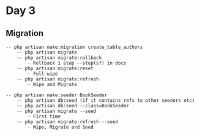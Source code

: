 # Day 3

## Migration
    -- php artisan make:migration create_table_authors
        -- php artisan migrate
        -- php artisan migrate:rollback
            - Rollback 1 step --step(s?) in docs
        -- php artisan migrate:reset
            - Full wipe
        -- php artisan migrate:refresh
            - Wipe and Migrate

    -- php artisan make:seeder BookSeeder
        -- php artisan db:seed (if it contains refs to other seeders etc)
        -- php artisan db:seed --class=BookSeeder
        -- php artisan migrate --seed
            - First time 
        -- php artisan migrate:refresh --seed
            - Wipe, Migrate and Seed

